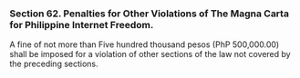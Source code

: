 ### Section 62. Penalties for Other Violations of The Magna Carta for Philippine Internet Freedom.

A fine of not more than Five hundred thousand pesos (PhP 500,000.00) shall be imposed for a violation of other sections of the law not covered by the
preceding sections.
